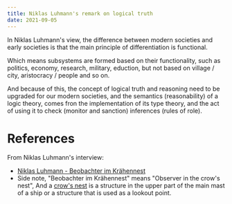 ```yaml
---
title: Niklas Luhmann's remark on logical truth
date: 2021-09-05
---
```


In Niklas Luhmann's view,
the difference between modern societies and early societies is that
the main principle of differentiation is functional.

Which means subsystems are formed based on their functionality,
such as politics, economy, research, military, eduction,
but not based on village / city, aristocracy / people and so on.

And because of this,
the concept of logical truth and reasoning
need to be upgraded for our modern societies,
and the semantics (reasonability) of a logic theory,
comes fron the implementation of its type theory,
and the act of using it to check (monitor and sanction) inferences (rules of role).

# References

From Niklas Luhmann's interview:
- [Niklas Luhmann - Beobachter im Krähennest](https://www.youtube.com/watch?v=qRSCKSPMuDc&ab_channel=holgersen911)
- Side note, "Beobachter im Krähennest" means "Observer in the crow's nest",
  And a [crow's nest][] is a structure in the upper part of the main mast of a ship or a structure that is used as a lookout point.

[crow's nest]: https://en.wikipedia.org/wiki/Crow%27s_nest
